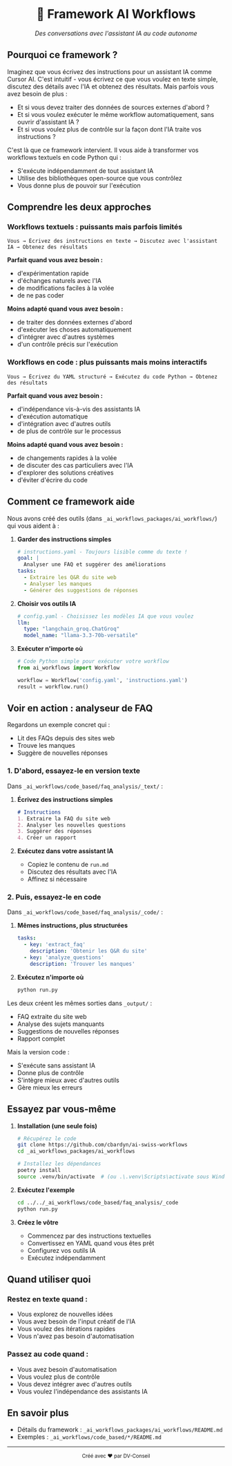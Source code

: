 <div align="center">
  <h1>🤖 Framework AI Workflows</h1>
  <p><i>Des conversations avec l'assistant IA au code autonome</i></p>
</div>

## Pourquoi ce framework ?

Imaginez que vous écrivez des instructions pour un assistant IA comme Cursor AI. C'est intuitif - vous écrivez ce que vous voulez en texte simple, discutez des détails avec l'IA et obtenez des résultats. Mais parfois vous avez besoin de plus :
- Et si vous devez traiter des données de sources externes d'abord ?
- Et si vous voulez exécuter le même workflow automatiquement, sans ouvrir d'assistant IA ?
- Et si vous voulez plus de contrôle sur la façon dont l'IA traite vos instructions ?

C'est là que ce framework intervient. Il vous aide à transformer vos workflows textuels en code Python qui :
- S'exécute indépendamment de tout assistant IA
- Utilise des bibliothèques open-source que vous contrôlez
- Vous donne plus de pouvoir sur l'exécution

## Comprendre les deux approches

### Workflows textuels : puissants mais parfois limités
```
Vous → Écrivez des instructions en texte → Discutez avec l'assistant IA → Obtenez des résultats
```

**Parfait quand vous avez besoin :**
- d'expérimentation rapide
- d'échanges naturels avec l'IA
- de modifications faciles à la volée
- de ne pas coder

**Moins adapté quand vous avez besoin :**
- de traiter des données externes d'abord
- d'exécuter les choses automatiquement
- d'intégrer avec d'autres systèmes
- d'un contrôle précis sur l'exécution

### Workflows en code : plus puissants mais moins interactifs
```
Vous → Écrivez du YAML structuré → Exécutez du code Python → Obtenez des résultats
```

**Parfait quand vous avez besoin :**
- d'indépendance vis-à-vis des assistants IA
- d'exécution automatique
- d'intégration avec d'autres outils
- de plus de contrôle sur le processus

**Moins adapté quand vous avez besoin :**
- de changements rapides à la volée
- de discuter des cas particuliers avec l'IA
- d'explorer des solutions créatives
- d'éviter d'écrire du code

## Comment ce framework aide

Nous avons créé des outils (dans `_ai_workflows_packages/ai_workflows/`) qui vous aident à :

1. **Garder des instructions simples**
   ```yaml
   # instructions.yaml - Toujours lisible comme du texte !
   goal: |
     Analyser une FAQ et suggérer des améliorations
   tasks:
     - Extraire les Q&R du site web
     - Analyser les manques
     - Générer des suggestions de réponses
   ```

2. **Choisir vos outils IA**
   ```yaml
   # config.yaml - Choisissez les modèles IA que vous voulez
   llm:
     type: "langchain_groq.ChatGroq"
     model_name: "llama-3.3-70b-versatile"
   ```

3. **Exécuter n'importe où**
   ```python
   # Code Python simple pour exécuter votre workflow
   from ai_workflows import Workflow
   
   workflow = Workflow('config.yaml', 'instructions.yaml')
   result = workflow.run()
   ```

## Voir en action : analyseur de FAQ

Regardons un exemple concret qui :
- Lit des FAQs depuis des sites web
- Trouve les manques
- Suggère de nouvelles réponses

### 1. D'abord, essayez-le en version texte
Dans `_ai_workflows/code_based/faq_analysis/_text/` :

1. **Écrivez des instructions simples**
   ```markdown
   # Instructions
   1. Extraire la FAQ du site web
   2. Analyser les nouvelles questions
   3. Suggérer des réponses
   4. Créer un rapport
   ```

2. **Exécutez dans votre assistant IA**
   - Copiez le contenu de `run.md`
   - Discutez des résultats avec l'IA
   - Affinez si nécessaire

### 2. Puis, essayez-le en code
Dans `_ai_workflows/code_based/faq_analysis/_code/` :

1. **Mêmes instructions, plus structurées**
   ```yaml
   tasks:
     - key: 'extract_faq'
       description: 'Obtenir les Q&R du site'
     - key: 'analyze_questions'
       description: 'Trouver les manques'
   ```

2. **Exécutez n'importe où**
   ```bash
   python run.py
   ```

Les deux créent les mêmes sorties dans `_output/` :
- FAQ extraite du site web
- Analyse des sujets manquants
- Suggestions de nouvelles réponses
- Rapport complet

Mais la version code :
- S'exécute sans assistant IA
- Donne plus de contrôle
- S'intègre mieux avec d'autres outils
- Gère mieux les erreurs

## Essayez par vous-même

1. **Installation (une seule fois)**
   ```bash
   # Récupérez le code
   git clone https://github.com/cbardyn/ai-swiss-workflows
   cd _ai_workflows_packages/ai_workflows
   
   # Installez les dépendances
   poetry install
   source .venv/bin/activate  # (ou .\.venv\Scripts\activate sous Windows)
   ```

2. **Exécutez l'exemple**
   ```bash
   cd ../../_ai_workflows/code_based/faq_analysis/_code
   python run.py
   ```

3. **Créez le vôtre**
   - Commencez par des instructions textuelles
   - Convertissez en YAML quand vous êtes prêt
   - Configurez vos outils IA
   - Exécutez indépendamment

## Quand utiliser quoi

### Restez en texte quand :
- Vous explorez de nouvelles idées
- Vous avez besoin de l'input créatif de l'IA
- Vous voulez des itérations rapides
- Vous n'avez pas besoin d'automatisation

### Passez au code quand :
- Vous avez besoin d'automatisation
- Vous voulez plus de contrôle
- Vous devez intégrer avec d'autres outils
- Vous voulez l'indépendance des assistants IA

## En savoir plus
- Détails du framework : `_ai_workflows_packages/ai_workflows/README.md`
- Exemples : `_ai_workflows/code_based/*/README.md`

---

<div align="center">
  <sub>Créé avec ❤️ par DV-Conseil</sub>
</div>

